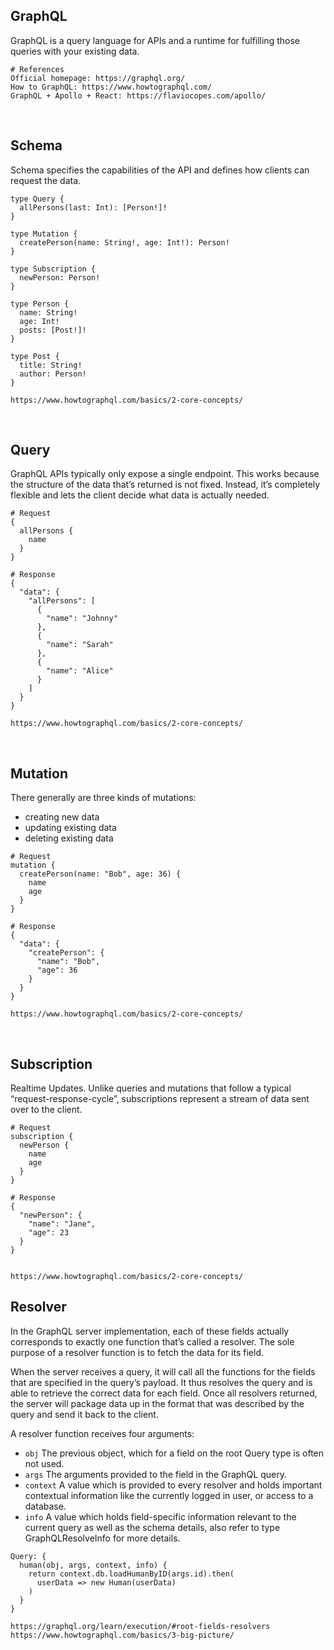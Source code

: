 
## GraphQL
GraphQL is a query language for APIs and a runtime for fulfilling those queries with your existing data.
```
# References
Official homepage: https://graphql.org/
How to GraphQL: https://www.howtographql.com/
GraphQL + Apollo + React: https://flaviocopes.com/apollo/
```

<br/>

## Schema
Schema specifies the capabilities of the API and defines how clients can request the data.
```
type Query {
  allPersons(last: Int): [Person!]!
}

type Mutation {
  createPerson(name: String!, age: Int!): Person!
}

type Subscription {
  newPerson: Person!
}

type Person {
  name: String!
  age: Int!
  posts: [Post!]!
}

type Post {
  title: String!
  author: Person!
}

https://www.howtographql.com/basics/2-core-concepts/
```

<br/>

## Query
GraphQL APIs typically only expose a single endpoint. This works because the structure of the data that’s returned is not fixed. Instead, it’s completely flexible and lets the client decide what data is actually needed.
```
# Request
{
  allPersons {
    name
  }
}

# Response
{
  "data": {
    "allPersons": [
      {
        "name": "Johnny"
      },
      {
        "name": "Sarah"
      },
      {
        "name": "Alice"
      }
    ]
  }
}

https://www.howtographql.com/basics/2-core-concepts/
```

<br/>

## Mutation
There generally are three kinds of mutations:
- creating new data
- updating existing data
- deleting existing data

```
# Request
mutation {
  createPerson(name: "Bob", age: 36) {
    name
    age
  }
}

# Response
{
  "data": {
    "createPerson": {
      "name": "Bob",
      "age": 36
    }
  }
}

https://www.howtographql.com/basics/2-core-concepts/
```

<br/>

## Subscription
Realtime Updates.  Unlike queries and mutations that follow a typical “request-response-cycle”, subscriptions represent a stream of data sent over to the client.

```
# Request
subscription {
  newPerson {
    name
    age
  }
}

# Response
{
  "newPerson": {
    "name": "Jane",
    "age": 23
  }
}


https://www.howtographql.com/basics/2-core-concepts/
```

## Resolver
In the GraphQL server implementation, each of these fields actually corresponds to exactly one function that’s called a resolver. The sole purpose of a resolver function is to fetch the data for its field.

When the server receives a query, it will call all the functions for the fields that are specified in the query’s payload. It thus resolves the query and is able to retrieve the correct data for each field. Once all resolvers returned, the server will package data up in the format that was described by the query and send it back to the client.

A resolver function receives four arguments:

- `obj` The previous object, which for a field on the root Query type is often not used.
- `args` The arguments provided to the field in the GraphQL query.
- `context` A value which is provided to every resolver and holds important contextual information like the currently logged in user, or access to a database.
- `info` A value which holds field-specific information relevant to the current query as well as the schema details, also refer to type GraphQLResolveInfo for more details.

```
Query: {
  human(obj, args, context, info) {
    return context.db.loadHumanByID(args.id).then(
      userData => new Human(userData)
    )
  }
}

https://graphql.org/learn/execution/#root-fields-resolvers
https://www.howtographql.com/basics/3-big-picture/
```
